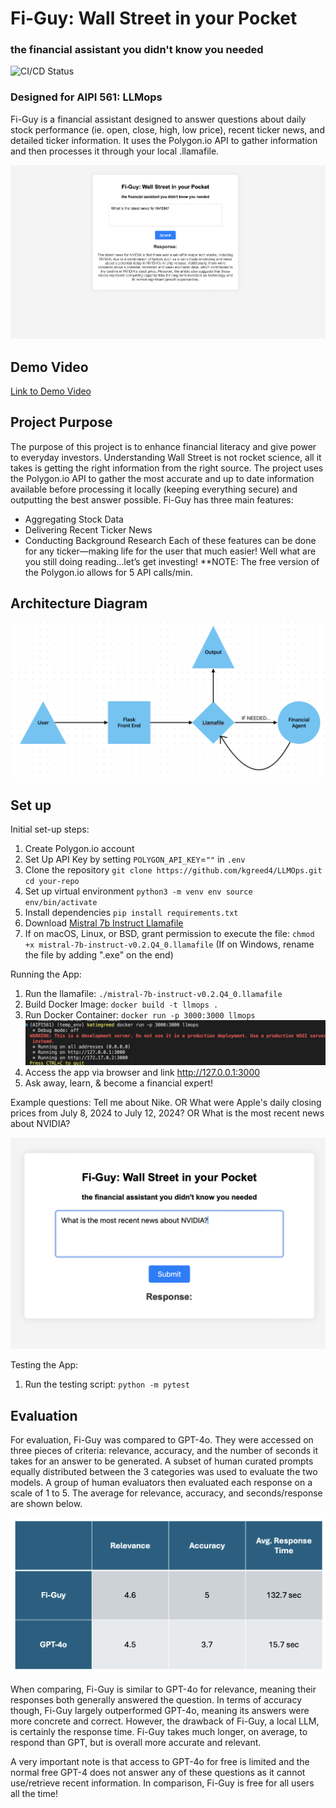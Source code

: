 # Fi-Guy: Wall Street in your Pocket
### the financial assistant you didn't know you needed

![CI/CD Status](https://github.com/kgreed4/llmops/actions/workflows/cicd.yml/badge.svg)

### Designed for AIPI 561: LLMops
Fi-Guy is a financial assistant designed to answer questions about daily stock performance (ie. open, close, high, low price), recent ticker news, and detailed ticker information. It uses the Polygon.io API to gather information and then processes it through your local .llamafile. 

![Alt text](https://github.com/kgreed4/LLMOps/blob/main/news-example.png?raw=true)

## Demo Video
[Link to Demo Video](https://youtu.be/-Iyl8ieg4xE)

## Project Purpose
The purpose of this project is to enhance financial literacy and give power to everyday investors. Understanding Wall Street is not rocket science, all it takes is getting the right information from the right source. The project uses the Polygon.io API to gather the most accurate and up to date information available before processing it locally (keeping everything secure) and outputting the best answer possible. Fi-Guy has three main features: 
- Aggregating Stock Data
- Delivering Recent Ticker News
- Conducting Background Research
Each of these features can be done for any ticker—making life for the user that much easier! Well what are you still doing reading…let’s get investing!
**NOTE: The free version of the Polygon.io allows for 5 API calls/min. 

## Architecture Diagram
![Alt text](https://github.com/kgreed4/LLMOps/blob/main/arch_llmops.png?raw=true)

## Set up
Initial set-up steps:
1. Create Polygon.io account 
2. Set Up API Key by setting `POLYGON_API_KEY`=`""` in `.env`
3. Clone the repository 
`git clone https://github.com/kgreed4/LLMOps.git`
`cd your-repo`
4. Set up virtual environment
`python3 -m venv env source env/bin/activate`
5. Install dependencies
`pip install requirements.txt`
6. Download [Mistral 7b Instruct Llamafile](https://huggingface.co/Mozilla/Mistral-7B-Instruct-v0.2-llamafile/resolve/main/mistral-7b-instruct-v0.2.Q4_0.llamafile?download=true)
7. If on macOS, Linux, or BSD, grant permission to execute the file:
`chmod +x mistral-7b-instruct-v0.2.Q4_0.llamafile`
(If on Windows, rename the file by adding ".exe" on the end)

Running the App:
1. Run the llamafile: `./mistral-7b-instruct-v0.2.Q4_0.llamafile`
2. Build Docker Image: `docker build -t llmops .`
3. Run Docker Container: `docker run -p 3000:3000 llmops`
![Alt text](https://github.com/kgreed4/LLMOps/blob/main/running-locally.png?raw=true)
4. Access the app via browser and link http://127.0.0.1:3000
5. Ask away, learn, & become a financial expert!

Example questions: Tell me about Nike. 
                    OR
What were Apple's daily closing prices from July 8, 2024 to July 12, 2024?
                    OR
What is the most recent news about NVIDIA?

![Alt text](https://github.com/kgreed4/LLMOps/blob/main/quest-ex.png?raw=true)

Testing the App:
1. Run the testing script: `python -m pytest`

## Evaluation
For evaluation, Fi-Guy was compared to GPT-4o. They were accessed on three pieces of criteria: relevance, accuracy, and the number of seconds it takes for an answer to be generated. A subset of human curated prompts equally distributed between the 3 categories was used to evaluate the two models. A group of human evaluators then evaluated each response on a scale of 1 to 5. The average for relevance, accuracy, and seconds/response are shown below. 

![Alt text](https://github.com/kgreed4/LLMOps/blob/main/eval-pic.png?raw=true)

When comparing, Fi-Guy is similar to GPT-4o for relevance, meaning their responses both generally answered the question. In terms of accuracy though, Fi-Guy largely outperformed GPT-4o, meaning its answers were more concrete and correct. However, the drawback of Fi-Guy, a local LLM, is certainly the response time. Fi-Guy takes much longer, on average, to respond than GPT, but is overall more accurate and relevant.

A very important note is that access to GPT-4o for free is limited and the normal free GPT-4 does not answer any of these questions as it cannot use/retrieve recent information. In comparison, Fi-Guy is free for all users all the time!
